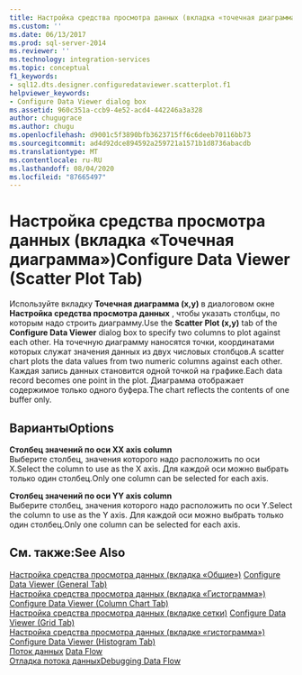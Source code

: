```yaml
---
title: Настройка средства просмотра данных (вкладка «точечная диаграмма») | Документация Майкрософт
ms.custom: ''
ms.date: 06/13/2017
ms.prod: sql-server-2014
ms.reviewer: ''
ms.technology: integration-services
ms.topic: conceptual
f1_keywords:
- sql12.dts.designer.configuredataviewer.scatterplot.f1
helpviewer_keywords:
- Configure Data Viewer dialog box
ms.assetid: 960c351a-ccb9-4e52-acd4-442246a3a328
author: chugugrace
ms.author: chugu
ms.openlocfilehash: d9001c5f3890bfb3623715ff6c6deeb70116bb73
ms.sourcegitcommit: ad4d92dce894592a259721a1571b1d8736abacdb
ms.translationtype: MT
ms.contentlocale: ru-RU
ms.lasthandoff: 08/04/2020
ms.locfileid: "87665497"
---
```

# <a name="configure-data-viewer-scatter-plot-tab"></a><span data-ttu-id="d1341-102">Настройка средства просмотра данных (вкладка «Точечная диаграмма»)</span><span class="sxs-lookup"><span data-stu-id="d1341-102">Configure Data Viewer (Scatter Plot Tab)</span></span>
  <span data-ttu-id="d1341-103">Используйте вкладку **Точечная диаграмма (x,y)** в диалоговом окне **Настройка средства просмотра данных** , чтобы указать столбцы, по которым надо строить диаграмму.</span><span class="sxs-lookup"><span data-stu-id="d1341-103">Use the **Scatter Plot (x,y)** tab of the **Configure Data Viewer** dialog box to specify two columns to plot against each other.</span></span> <span data-ttu-id="d1341-104">На точечную диаграмму наносятся точки, координатами которых служат значения данных из двух числовых столбцов.</span><span class="sxs-lookup"><span data-stu-id="d1341-104">A scatter chart plots the data values from two numeric columns against each other.</span></span> <span data-ttu-id="d1341-105">Каждая запись данных становится одной точкой на графике.</span><span class="sxs-lookup"><span data-stu-id="d1341-105">Each data record becomes one point in the plot.</span></span> <span data-ttu-id="d1341-106">Диаграмма отображает содержимое только одного буфера.</span><span class="sxs-lookup"><span data-stu-id="d1341-106">The chart reflects the contents of one buffer only.</span></span>  
  
## <a name="options"></a><span data-ttu-id="d1341-107">Варианты</span><span class="sxs-lookup"><span data-stu-id="d1341-107">Options</span></span>  
 <span data-ttu-id="d1341-108">**Столбец значений по оси X**</span><span class="sxs-lookup"><span data-stu-id="d1341-108">**X axis column**</span></span>  
 <span data-ttu-id="d1341-109">Выберите столбец, значения которого надо расположить по оси Х.</span><span class="sxs-lookup"><span data-stu-id="d1341-109">Select the column to use as the X axis.</span></span> <span data-ttu-id="d1341-110">Для каждой оси можно выбрать только один столбец.</span><span class="sxs-lookup"><span data-stu-id="d1341-110">Only one column can be selected for each axis.</span></span>  
  
 <span data-ttu-id="d1341-111">**Столбец значений по оси Y**</span><span class="sxs-lookup"><span data-stu-id="d1341-111">**Y axis column**</span></span>  
 <span data-ttu-id="d1341-112">Выберите столбец, значения которого надо расположить по оси Y.</span><span class="sxs-lookup"><span data-stu-id="d1341-112">Select the column to use as the Y axis.</span></span> <span data-ttu-id="d1341-113">Для каждой оси можно выбрать только один столбец.</span><span class="sxs-lookup"><span data-stu-id="d1341-113">Only one column can be selected for each axis.</span></span>  
  
## <a name="see-also"></a><span data-ttu-id="d1341-114">См. также:</span><span class="sxs-lookup"><span data-stu-id="d1341-114">See Also</span></span>  
 <span data-ttu-id="d1341-115">[Настройка средства просмотра данных &#40;вкладка «Общие»&#41;](../../2014/integration-services/configure-data-viewer-general-tab.md) </span><span class="sxs-lookup"><span data-stu-id="d1341-115">[Configure Data Viewer &#40;General Tab&#41;](../../2014/integration-services/configure-data-viewer-general-tab.md) </span></span>  
 <span data-ttu-id="d1341-116">[Настройка средства просмотра данных &#40;вкладка «Гистограмма»&#41;](../../2014/integration-services/configure-data-viewer-column-chart-tab.md) </span><span class="sxs-lookup"><span data-stu-id="d1341-116">[Configure Data Viewer &#40;Column Chart Tab&#41;](../../2014/integration-services/configure-data-viewer-column-chart-tab.md) </span></span>  
 <span data-ttu-id="d1341-117">[Настройка средства просмотра данных &#40;вкладке сетки&#41;](../../2014/integration-services/configure-data-viewer-grid-tab.md) </span><span class="sxs-lookup"><span data-stu-id="d1341-117">[Configure Data Viewer &#40;Grid Tab&#41;](../../2014/integration-services/configure-data-viewer-grid-tab.md) </span></span>  
 <span data-ttu-id="d1341-118">[Настройка средства просмотра данных &#40;вкладке «гистограмма»&#41;](../../2014/integration-services/configure-data-viewer-histogram-tab.md) </span><span class="sxs-lookup"><span data-stu-id="d1341-118">[Configure Data Viewer &#40;Histogram Tab&#41;](../../2014/integration-services/configure-data-viewer-histogram-tab.md) </span></span>  
 <span data-ttu-id="d1341-119">[Поток данных](data-flow/data-flow.md) </span><span class="sxs-lookup"><span data-stu-id="d1341-119">[Data Flow](data-flow/data-flow.md) </span></span>  
 [<span data-ttu-id="d1341-120">Отладка потока данных</span><span class="sxs-lookup"><span data-stu-id="d1341-120">Debugging Data Flow</span></span>](troubleshooting/debugging-data-flow.md)  
  
  
